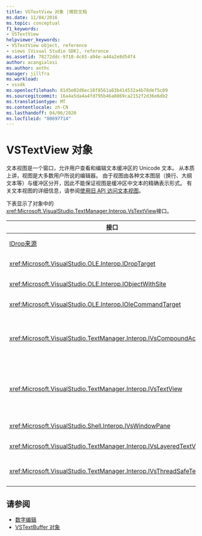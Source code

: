 ```yaml
---
title: VSTextView 对象 |微软文档
ms.date: 11/04/2016
ms.topic: conceptual
f1_keywords:
- VSTextView
helpviewer_keywords:
- VSTextView object, reference
- views [Visual Studio SDK], reference
ms.assetid: 78272ddc-9718-4c65-a94e-a44a2e8d54f4
author: acangialosi
ms.author: anthc
manager: jillfra
ms.workload:
- vssdk
ms.openlocfilehash: 81d5e02d6ec18f8561a83b414532a4b78def5c09
ms.sourcegitcommit: 16a4a5da4a4fd795b46a0869ca2152f2d36e6db2
ms.translationtype: MT
ms.contentlocale: zh-CN
ms.lasthandoff: 04/06/2020
ms.locfileid: "80697714"
---
```

# <a name="vstextview-object"></a>VSTextView 对象

文本视图是一个窗口，允许用户查看和编辑文本缓冲区的 Unicode 文本。 从本质上讲，视图是大多数用户所说的编辑器。 由于视图由各种文本图层（换行、大纲文本等）与缓冲区分开，因此不能保证视图是缓冲区中文本的精确表示形式。 有关文本视图的详细信息，请参阅[使用旧 API 访问文本视图](/visualstudio/extensibility/accessing-thetext-view-by-using-the-legacy-api?view=vs-2015)。

下表显示了对象中的<xref:Microsoft.VisualStudio.TextManager.Interop.VsTextView>接口。

|接口|描述|
|---------------|-----------------|
|[IDrop来源](/windows/desktop/api/oleidl/nn-oleidl-idropsource)|标准 OLE 接口。|
|<xref:Microsoft.VisualStudio.OLE.Interop.IDropTarget>|标准 OLE 接口。|
|<xref:Microsoft.VisualStudio.OLE.Interop.IObjectWithSite>|标准 OLE 接口。|
|<xref:Microsoft.VisualStudio.OLE.Interop.IOleCommandTarget>|标准 OLE 接口。|
|<xref:Microsoft.VisualStudio.TextManager.Interop.IVsCompoundAction>|启用复合操作（即分组在单个撤消/重做单元中的操作）。|
|<xref:Microsoft.VisualStudio.TextManager.Interop.IVsTextView>|提供管理和访问视图的基本方法。 `IVsTextView`不螺纹安全。|
|<xref:Microsoft.VisualStudio.Shell.Interop.IVsWindowPane>|创建和管理窗口窗格。|
|<xref:Microsoft.VisualStudio.TextManager.Interop.IVsLayeredTextView>|与文本图层交互。|
|<xref:Microsoft.VisualStudio.TextManager.Interop.IVsThreadSafeTextView>|从其他线程对视图执行操作。|

## <a name="see-also"></a>请参阅

- [数字编辑](https://www.microsoft.com/download/details.aspx?id=55984)
- [VSTextBuffer 对象](../extensibility/vstextbuffer-object.md)
